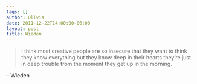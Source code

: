 ```yaml
---
tags: []
author: Olivia
date: 2011-12-22T14:00:00-06:00
layout: post
title: Wieden
---
```


> I think most creative people are so insecure that they want to think they know everything but they know deep in their hearts they’re just in deep trouble from the moment they get up in the morning.

– Wieden
